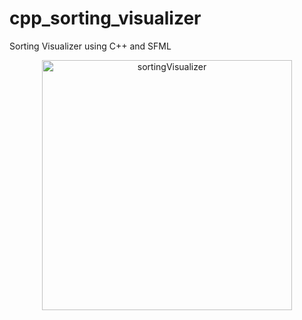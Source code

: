 # cpp_sorting_visualizer
Sorting Visualizer using C++ and SFML

<p align="center">
  <img src="https://user-images.githubusercontent.com/71379045/191885681-302e5da2-cf88-48b6-867c-8861122df90f.gif" alt="sortingVisualizer" width="400px" />
</p>
